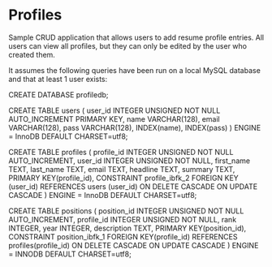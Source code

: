 # Profiles

Sample CRUD application that allows users to add resume profile entries. All users can view all profiles, but they can only be edited by the user who created them.


It assumes the following queries have been run on a local MySQL database and that at least 1 user exists:

CREATE DATABASE profiledb;

CREATE TABLE users (
    user_id INTEGER UNSIGNED NOT NULL AUTO_INCREMENT PRIMARY KEY,
    name VARCHAR(128),
    email VARCHAR(128),
    pass VARCHAR(128),
    INDEX(name),
    INDEX(pass)
) ENGINE = InnoDB DEFAULT CHARSET=utf8;


CREATE TABLE profiles (
    profile_id INTEGER UNSIGNED NOT NULL AUTO_INCREMENT,
    user_id INTEGER UNSIGNED NOT NULL,
    first_name TEXT,
    last_name TEXT,
    email TEXT,
    headline TEXT,
    summary TEXT,
    PRIMARY KEY(profile_id),
    CONSTRAINT profile_ibfk_2
    	FOREIGN KEY (user_id)
    	REFERENCES users (user_id)
    	ON DELETE CASCADE ON UPDATE CASCADE
) ENGINE = InnoDB DEFAULT CHARSET=utf8;


CREATE TABLE positions (
    position_id INTEGER UNSIGNED NOT NULL AUTO_INCREMENT,
    profile_id INTEGER UNSIGNED NOT NULL,
    rank INTEGER,
    year INTEGER,
    description TEXT,
    PRIMARY KEY(position_id),
    CONSTRAINT position_ibfk_1
    	FOREIGN KEY(profile_id)
    	REFERENCES profiles(profile_id)
    	ON DELETE CASCADE ON UPDATE CASCADE
) ENGINE = INNODB DEFAULT CHARSET=utf8;
